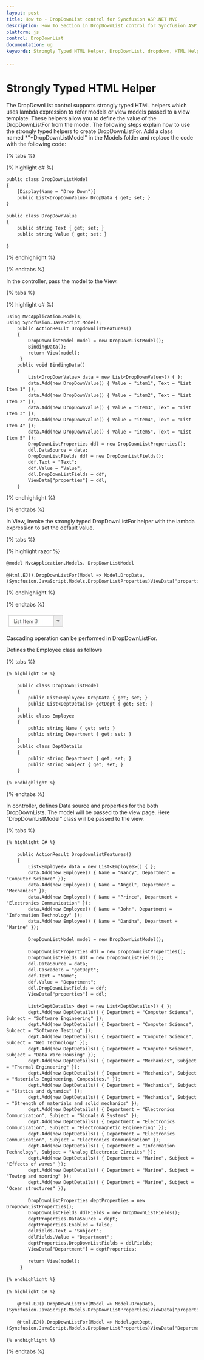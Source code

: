 ```yaml
---
layout: post
title: How to - DropDownList control for Syncfusion ASP.NET MVC
description: How To Section in DropDownList control for Syncfusion ASP.NET MVC
platform: js
control: DropDownList
documentation: ug
keywords: Strongly Typed HTML Helper, DropDownList, dropdown, HTML Helper

---
```


# Strongly Typed HTML Helper
The DropDownList control supports strongly typed HTML helpers which uses lambda expression to refer models or view models passed to a view template. These helpers allow you to define the value of the DropDownListFor from the model. The following steps explain how to use the strongly typed helpers to create DropDownListFor.
Add a class named *"*DropDownListModel" in the Models folder and replace the code with the following code:

{% tabs %}

{% highlight c# %}

    public class DropDownListModel
    {
        [Display(Name = "Drop Down")]
        public List<DropDownValue> DropData { get; set; }
    }

    public class DropDownValue
    {
        public string Text { get; set; }
        public string Value { get; set; }

    }

{% endhighlight %}

{% endtabs %}

In the controller, pass the model to the View.

{% tabs %}

{% highlight c# %}
    
    using MvcApplication.Models;
    using Syncfusion.JavaScript.Models;
        public ActionResult DropdownlistFeatures()
        {
            DropDownListModel model = new DropDownListModel();
            BindingData();
            return View(model);
         }
        public void BindingData()
        {
            List<DropDownValue> data = new List<DropDownValue>() { };
            data.Add(new DropDownValue() { Value = "item1", Text = "List Item 1" });
            data.Add(new DropDownValue() { Value = "item2", Text = "List Item 2" });
            data.Add(new DropDownValue() { Value = "item3", Text = "List Item 3" });
            data.Add(new DropDownValue() { Value = "item4", Text = "List Item 4" });
            data.Add(new DropDownValue() { Value = "item5", Text = "List Item 5" });
            DropDownListProperties ddl = new DropDownListProperties();
            ddl.DataSource = data;
            DropDownListFields ddf = new DropDownListFields();
            ddf.Text = "Text";
            ddf.Value = "Value";
            ddl.DropDownListFields = ddf;
            ViewData["properties"] = ddl;
        }

{% endhighlight %}

{% endtabs %}

In View, invoke the strongly typed DropDownListFor helper with the lambda expression to set the default value.

{% tabs %}

{% highlight razor %}
    
    @model MvcApplication.Models. DropDownListModel

    @Html.EJ().DropDownListFor(Model => Model.DropData,(Syncfusion.JavaScript.Models.DropDownListProperties)ViewData["properties"])

{% endhighlight %}

{% endtabs %}

![](StronglyTypedHelper_images/StronglyTypedHelper_img1.jpeg)

Cascading operation can be performed in DropDownListFor. 

Defines the Employee class as follows

{% tabs %}

    {% highlight C# %}

        public class DropDownListModel
        {
            public List<Employee> DropData { get; set; }
            public List<DeptDetails> getDept { get; set; }
        }
        public class Employee
        {
            public string Name { get; set; }
            public string Department { get; set; }
        }
        public class DeptDetails
        {
            public string Department { get; set; }
            public string Subject { get; set; }
        }
        
    {% endhighlight %}
    
{% endtabs %}

In controller, defines Data source and properties for the both DropDownLists. The model will be passed to the view page. Here “DropDownListModel” class will be passed to the view. 

{% tabs %}

    {% highlight C# %}

        public ActionResult DropdownlistFeatures()
        {
            List<Employee> data = new List<Employee>() { };
            data.Add(new Employee() { Name = "Nancy", Department = "Computer Science" });
            data.Add(new Employee() { Name = "Angel", Department = "Mechanics" });
            data.Add(new Employee() { Name = "Prince", Department = "Electronics Communication" });
            data.Add(new Employee() { Name = "John", Department = "Information Technology" });
            data.Add(new Employee() { Name = "Daniha", Department = "Marine" });

            DropDownListModel model = new DropDownListModel();
            
            DropDownListProperties ddl = new DropDownListProperties();
            DropDownListFields ddf = new DropDownListFields();
            ddl.DataSource = data;
            ddl.CascadeTo = "getDept";
            ddf.Text = "Name";
            ddf.Value = "Department";
            ddl.DropDownListFields = ddf;
            ViewData["properties"] = ddl;

            List<DeptDetails> dept = new List<DeptDetails>() { };
            dept.Add(new DeptDetails() { Department = "Computer Science", Subject = "Software Engineering" });
            dept.Add(new DeptDetails() { Department = "Computer Science", Subject = "Software Testing" });
            dept.Add(new DeptDetails() { Department = "Computer Science", Subject = "Web Technology" });
            dept.Add(new DeptDetails() { Department = "Computer Science", Subject = "Data Ware Housing" });
            dept.Add(new DeptDetails() { Department = "Mechanics", Subject = "Thermal Engineering" });
            dept.Add(new DeptDetails() { Department = "Mechanics", Subject = "Materials Engineering, Composites." });
            dept.Add(new DeptDetails() { Department = "Mechanics", Subject = "Statics and dynamics" });
            dept.Add(new DeptDetails() { Department = "Mechanics", Subject = "Strength of materials and solid mechanics" });
            dept.Add(new DeptDetails() { Department = "Electronics Communication", Subject = "Signals & Systems" });
            dept.Add(new DeptDetails() { Department = "Electronics Communication", Subject = "Electromagnetic Engineering" });
            dept.Add(new DeptDetails() { Department = "Electronics Communication", Subject = "Electronics Communication" });
            dept.Add(new DeptDetails() { Department = "Information Technology", Subject = "Analog Electronic Circuits" });
            dept.Add(new DeptDetails() { Department = "Marine", Subject = "Effects of waves" });
            dept.Add(new DeptDetails() { Department = "Marine", Subject = "Towing and mooring" });
            dept.Add(new DeptDetails() { Department = "Marine", Subject = "Ocean structures" });

            DropDownListProperties deptProperties = new DropDownListProperties();
            DropDownListFields ddlFields = new DropDownListFields();
            deptProperties.DataSource = dept;
            deptProperties.Enabled = false;
            ddlFields.Text = "Subject";
            ddlFields.Value = "Department";
            deptProperties.DropDownListFields = ddlFields;
            ViewData["Department"] = deptProperties;

            return View(model);
         }
        
    {% endhighlight %}
    
    {% highlight C# %}
    
        @Html.EJ().DropDownListFor(Model => Model.DropData, (Syncfusion.JavaScript.Models.DropDownListProperties)ViewData["properties"])

        @Html.EJ().DropDownListFor(Model => Model.getDept, (Syncfusion.JavaScript.Models.DropDownListProperties)ViewData["Department"])
    
    {% endhighlight %}
    
{% endtabs %}

